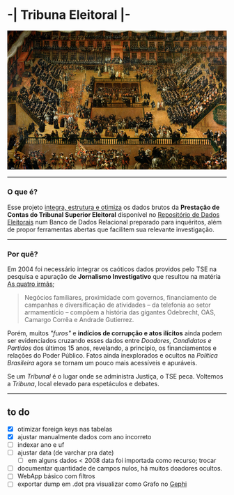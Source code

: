 # -| Tribuna Eleitoral |-

[![auto-de-fe](doc/francisco_rizi-auto_de_fe.jpg)](https://upload.wikimedia.org/wikipedia/commons/2/28/Francisco_rizi-auto_de_fe.jpg)


----
### O que é?
Esse projeto [integra, estrutura e otimiza](doc/metodologia.md) os dados brutos da **Prestação de Contas do Tribunal Superior Eleitoral** disponível no [Repositório de Dados Eleitorais](http://www.tse.jus.br/eleicoes/estatisticas/repositorio-de-dados-eleitorais/) num Banco de Dados Relacional preparado para inquéritos, além de propor ferramentas abertas que facilitem sua relevante investigação.

----
### Por quê?

Em 2004 foi necessário integrar os caóticos dados providos pelo TSE na pesquisa e apuração de **Jornalismo Investigativo** que resultou na matéria [As quatro irmãs](http://apublica.org/2014/06/as-quatro-irmas/);
> Negócios familiares, proximidade com governos, financiamento de campanhas e diversificação de atividades – da telefonia ao setor armamentício – compõem a história das gigantes Odebrecht, OAS, Camargo Corrêa e Andrade Gutierrez.

Porém, muitos *"furos"* e **indícios de corrupção e atos ilícitos** ainda podem ser evidenciados cruzando esses dados entre *Doadores, Candidatos e Partidos* dos últimos 15 anos, revelando, a princípio, os financiamentos e relações do Poder Público. Fatos ainda inexplorados e ocultos na *Política Brasileira* agora se tornam um pouco mais acessíveis e apuráveis.

Se um *Tribunal* é o lugar onde se administra Justiça, o TSE peca. Voltemos a *Tribuna*, local elevado para espetáculos e debates.

---

## to do
- [x] otimizar foreign keys nas tabelas
- [x] ajustar manualmente dados com ano incorreto
- [ ] indexar ano e uf
- [ ] ajustar data (de varchar pra date)
  - [ ] em alguns dados < 2008 data foi importada como recurso; trocar
- [ ] documentar quantidade de campos nulos, há muitos doadores ocultos.
- [ ] WebApp básico com filtros
- [ ] exportar dump em .dot pra visualizar como Grafo no [Gephi](http://gephi.org)
